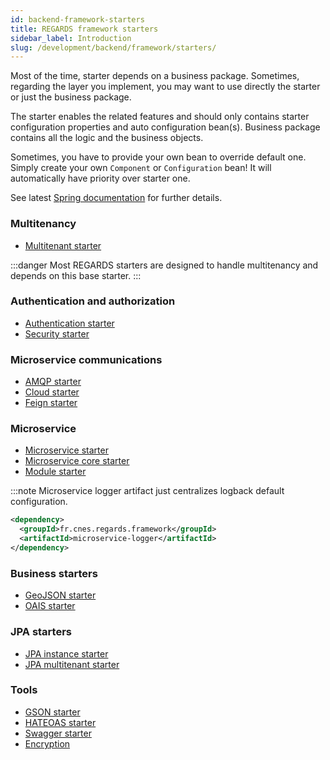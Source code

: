 ```yaml
---
id: backend-framework-starters
title: REGARDS framework starters 
sidebar_label: Introduction
slug: /development/backend/framework/starters/
---
```


Most of the time, starter depends on a business package. Sometimes, regarding the layer you implement, you may want to use directly the starter or just the business package.

The starter enables the related features and should only contains starter configuration properties and auto configuration bean(s). Business package contains all the logic and the business objects.

Sometimes, you have to provide your own bean to override default one. Simply create your own `Component` or `Configuration` bean! It will automatically have priority over starter one.

See latest [Spring documentation](https://docs.spring.io/spring-boot/docs/current/reference/htmlsingle/#boot-features-custom-starter) for further details.

### Multitenancy

* [Multitenant starter](./starters/multitenant-starter.md)

:::danger
Most REGARDS starters are designed to handle multitenancy and depends on this base starter.
:::

### Authentication and authorization

* [Authentication starter](./starters/authentication-starter.md)
* [Security starter](./starters/security-starter.md)

### Microservice communications

* [AMQP starter](./starters/amqp-starter.md)
* [Cloud starter](./starters/cloud-starter.md)
* [Feign starter](./starters/feign-starter.md)

### Microservice

* [Microservice starter](./starters/microservice-starter.md)
* [Microservice core starter](./starters/microservice-core-starter.md)
* [Module starter](./starters/module-starter.md)

:::note
Microservice logger artifact just centralizes logback default configuration.
```xml
<dependency>
  <groupId>fr.cnes.regards.framework</groupId>
  <artifactId>microservice-logger</artifactId>
</dependency>
```

### Business starters

* [GeoJSON starter](./starters/geojson-starter.md)
* [OAIS starter](./starters/oais-starter.md)

### JPA starters

* [JPA instance starter](./starters/jpa-instance-starter.md)
* [JPA multitenant starter](./starters/jpa-multitenant-starter.md)

### Tools

* [GSON starter](./starters/gson-starter.md)
* [HATEOAS starter](./starters/hateoas-starter.md)
* [Swagger starter](./starters/swagger-starter.md)
* [Encryption](./starters/encryption-starter.md)
